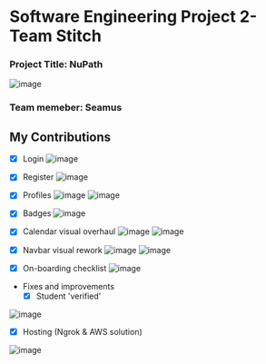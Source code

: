 # Software Engineering Project 2- Team Stitch
### Project Title: NuPath
![image](https://github.com/Schweem/SE_Project2/assets/63567335/47fbda83-96aa-4097-9518-66eb5eacf9a4)
### Team memeber: Seamus 

## My Contributions

- [x] Login
![image](https://github.com/Schweem/SE_Project2/assets/63567335/7738a7a6-156e-4546-91ad-a19130571f3c)

- [x] Register
![image](https://github.com/Schweem/SE_Project2/assets/63567335/99657706-ad08-40cb-b30e-e6a16e3f1581)

- [x] Profiles
![image](https://github.com/Schweem/SE_Project2/assets/63567335/a3d2df46-b017-4581-8519-af23e7e359e9)
![image](https://github.com/Schweem/SE_Project2/assets/63567335/21a87e3f-f806-4889-902c-54c91c728692)


- [x] Badges
![image](https://github.com/Schweem/SE_Project2/assets/63567335/44b88630-63df-442d-b0ff-4d12497727af)

- [x] Calendar visual overhaul
![image](https://github.com/Schweem/SE_Project2/assets/63567335/51bd3f8b-5825-4c58-8694-bcde2e57f5c7)
![image](https://github.com/Schweem/SE_Project2/assets/63567335/adfe24a6-f434-4dc2-9dbe-ea4012cdbedf)

- [x] Navbar visual rework
![image](https://github.com/Schweem/SE_Project2/assets/63567335/e84ef3c2-a0bd-432b-bed0-3d143d1bc549)
![image](https://github.com/Schweem/SE_Project2/assets/63567335/a00db657-bd01-4f0d-9d62-f799bd0f9c2a)

- [x] On-boarding checklist
![image](https://github.com/Schweem/SE_Project2/assets/63567335/0648c133-4f0e-4897-9a92-2d26625e5e47)

- Fixes and improvements
  - [x] Student 'verified'

![image](https://github.com/Schweem/SE_Project2/assets/63567335/81b2854f-4ba0-46f2-aeb3-f435ddfb2830)

- [x] Hosting (Ngrok & AWS solution)
      
![image](https://github.com/Schweem/SE_Project2/assets/63567335/1770a9e5-4dcc-487e-908f-e5c8ab5ff41a)

